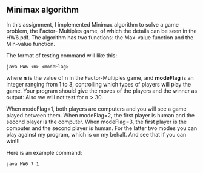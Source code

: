 ## Minimax algorithm

In this assignment, I implemented Minimax algorithm to solve a game problem, the Factor- Multiples game, of which the details can be seen in the HW6.pdf. The algorithm has two functions: the Max-value function and the Min-value function.

The format of testing command will like this:
```
java HW6 <n> <modeFlag>
```
where **n** is the value of n in the Factor-Multiples game, and **modeFlag** is an integer ranging from 1 to 3, controlling which types of players will play the game. Your program should give the moves of the players and the winner as output: Also we will not test for n > 30.

When modeFlag=1, both players are computers and you will see a game played between them. When modeFlag=2, the first player is human and the second player is the computer. When modeFlag=3, the first player is the computer and the second player is human. For the latter two modes you can play against my program, which is on my behalf. And see that if you can win!!!

Here is an example command:
```
java HW6 7 1
```
